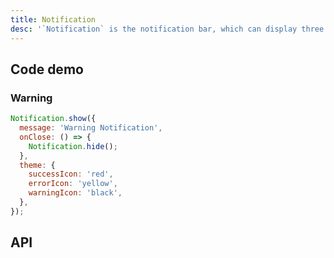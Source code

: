 ```yaml
---
title: Notification
desc: '`Notification` is the notification bar, which can display three types of information: success, warning, and error.'
---
```


## Code demo

### Warning

```jsx
Notification.show({
  message: 'Warning Notification',
  onClose: () => {
    Notification.hide();
  },
  theme: {
    successIcon: 'red',
    errorIcon: 'yellow',
    warningIcon: 'black',
  },
});
```

## API

<API name="NotificationProps" />

